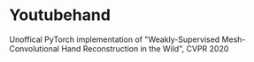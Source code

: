 # Youtubehand
Unoffical PyTorch implementation of "Weakly-Supervised Mesh-Convolutional Hand Reconstruction in the Wild", CVPR 2020
